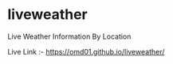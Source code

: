 # liveweather
Live Weather Information By Location 

Live Link :- https://omd01.github.io/liveweather/
